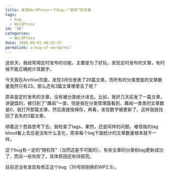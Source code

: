 ```yaml
---
title: 发现WordPress一个bug——“丢失”的文章
tags:
  - bug
  - WordPress
id: '36'
categories:
  - WordPress
date: 2008-04-01 08:02:47
permalink: a-bug-of-wordpres/
---
```


这些天，我经常用定时发布的功能，主要是为了好玩，发现定时发布的文章，有时候不能正确统计其数字。

今天我在Archive页面，发现3月份发表了26篇文章。而所有的分类里面的文章数量竟然只有23。那么还有3篇文章哪里去了呢？

原来是定时发布的文章，没有被分类统计进去。比如，我好几天前发了一篇文章，讲键盘的，被归到了“趣闻”一类，但是我在分类管理面看到，趣闻一类里的文章数是0，我打开那篇文章，然后直接按保存，再看，发现数字被更新了。这样我就找回了丢失的3篇文章。

顺着这个思路思考下去，我检查了tags，果然，还是同样的问题。难怪我的tag bloud看上去总是没有什么变化，原来每个tag下面统计的文章数量根本就不一样。

这个bug有一定的“随机性”（当然这是不可能的），有些文章的分类和tag更新成功了，而另一些失败了。具体原因还有待探究。

目前还没有发现有修正这个bug（30号刚刚换的WP2.5）。